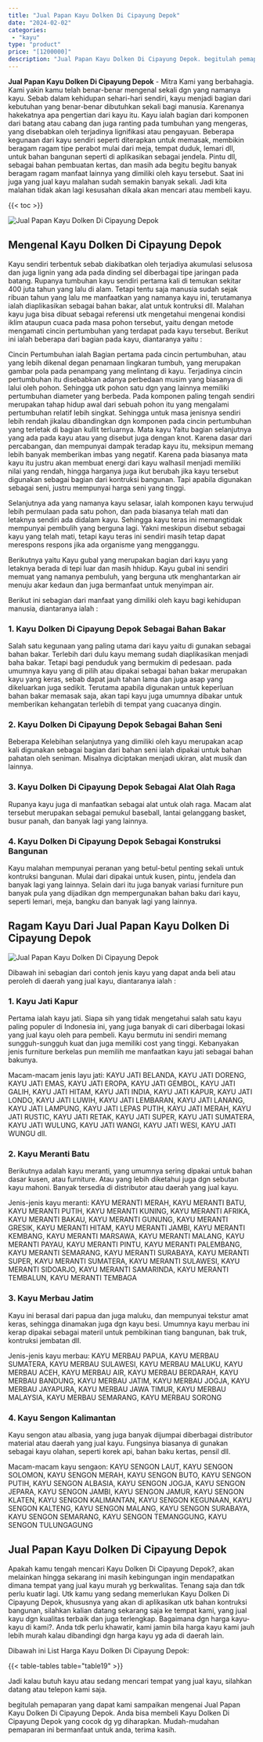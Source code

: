 ```yaml
---
title: "Jual Papan Kayu Dolken Di Cipayung Depok"
date: "2024-02-02"
categories:
 - "kayu"
type: "product"
price: "[1200000]"
description: "Jual Papan Kayu Dolken Di Cipayung Depok. begitulah pemaparan yang dapat kami sampaikan mengenai Jual Papan Kayu Dolken Di Cipayung Depok. Anda bisa membeli..."
---
```


**Jual Papan Kayu Dolken Di Cipayung Depok** - Mitra Kami yang berbahagia. Kami yakin kamu telah benar-benar mengenal sekali dgn yang namanya kayu. Sebab dalam kehidupan sehari-hari sendiri, kayu menjadi bagian dari kebutuhan yang benar-benar dibutuhkan sekali bagi manusia. Karenanya hakekatnya apa pengertian dari kayu itu. Kayu ialah bagian dari komponen dari batang atau cabang dan juga ranting pada tumbuhan yang mengeras, yang disebabkan oleh terjadinya lignifikasi atau pengayuan. Beberapa kegunaan dari kayu sendiri seperti diterapkan untuk memasak, membikin beragam ragam tipe perabot mulai dari meja, tempat duduk, lemari dll, untuk bahan bangunan seperti di aplikasikan sebagai jendela. Pintu dll, sebagai bahan pembuatan kertas, dan masih ada begitu begitu banyak beragam ragam manfaat lainnya yang dimiliki oleh kayu tersebut. Saat ini juga yang jual kayu malahan sudah semakin banyak sekali. Jadi kita malahan tidak akan lagi kesusahan dikala akan mencari atau membeli kayu.

{{< toc >}}

![Jual Papan Kayu Dolken Di Cipayung Depok](/images/kayu/kayu18.jpg)

## Mengenal Kayu Dolken Di Cipayung Depok

Kayu sendiri terbentuk sebab diakibatkan oleh terjadiya akumulasi selusosa dan juga lignin yang ada pada dinding sel diberbagai tipe jaringan pada batang. Rupanya tumbuhan kayu sendiri pertama kali di temukan sekitar 400 juta tahun yang lalu di alam. Tetapi tentu saja manusia sudah sejak ribuan tahun yang lalu me manfaatkan yang namanya kayu ini, terutamanya ialah diaplikasikan sebagai bahan bakar, alat untuk kontruksi dll. Malahan kayu juga bisa dibuat sebagai referensi utk mengetahui mengenai kondisi iklim ataupun cuaca pada masa pohon tersebut, yaitu dengan metode mengamati cincin pertumbuhan yang terdapat pada kayu tersebut. Berikut ini ialah beberapa dari bagian pada kayu, diantaranya yaitu :

Cincin Pertumbuhan ialah Bagian pertama pada cincin pertumbuhan, atau yang lebih dikenal degan penamaan lingkaran tumbuh, yang merupakan gambar pola pada penampang yang melintang di kayu. Terjadinya cincin pertumbuhan itu disebabkan adanya perbedaan musim yang biasanya di lalui oleh pohon. Sehingga utk pohon satu dgn yang lainnya memiliki pertumbuhan diameter yang berbeda. Pada komponen paling tengah sendiri merupakan tahap hidup awal dari sebuah pohon itu yang mengalami pertumbuhan relatif lebih singkat. Sehingga untuk masa jenisnya sendiri lebih rendah jikalau dibandingkan dgn komponen pada cincin pertumbuhan yang terletak di bagian kullit terluarnya. Mata kayu Yaitu bagian selanjutnya yang ada pada kayu atau yang disebut juga dengan knot. Karena dasar dari percabangan, dan mempunyai dampak teradap kayu itu, meksipun memang lebih banyak memberikan imbas yang negatif. Karena pada biasanya mata kayu itu justru akan membuat energi dari kayu walhasil menjadi memiliki nilai yang rendah, hingga harganya juga ikut berubah jika kayu tersebut digunakan sebagai bagian dari kontruksi bangunan. Tapi apabila digunakan sebagai seni, justru mempunyai harga seni yang tinggi.

Selanjutnya ada yang namanya kayu selasar, ialah komponen kayu terwujud lebih permulaan pada satu pohon, dan pada biasanya telah mati dan letaknya sendiri ada didalam kayu. Sehingga kayu teras ini memangtidak mempunyai pembulih yang berguna lagi. Yakni meskipun disebut sebagai kayu yang telah mati, tetapi kayu teras ini sendiri masih tetap dapat merespons respons jika ada organisme yang mengganggu.

Berikutnya yaitu Kayu gubal yang merupakan bagian dari kayu yang letaknya berada di tepi luar dan masih hhidup. Kayu gubal ini sendiri memuat yang namanya pembuluh, yang berguna utk menghantarkan air menuju akar kedaun dan juga bermanfaat untuk menyimpan air.

Berikut ini sebagian dari manfaat yang dimiliki oleh kayu bagi kehidupan manusia, diantaranya ialah :

### 1\. Kayu Dolken Di Cipayung Depok Sebagai Bahan Bakar

Salah satu kegunaan yang paling utama dari kayu yaitu di gunakan sebagai bahan bakar. Terlebih dari dulu kayu memang sudah diaplikasikan menjadi baha bakar. Tetapi bagi penduduk yang bermukim di pedesaan. pada umumnya kayu yang di pilih atau dipakai sebagai bahan bakar merupakan kayu yang keras, sebab dapat jauh tahan lama dan juga asap yang dikeluarkan juga sedikit. Terutama apabila digunakan untuk keperluan bahan bakar memasak saja, akan tapi kayu juga umumnya dibakar untuk memberikan kehangatan terlebih di tempat yang cuacanya dingin.

### 2\. Kayu Dolken Di Cipayung Depok Sebagai Bahan Seni

Beberapa Kelebihan selanjutnya yang dimiliki oleh kayu merupakan acap kali digunakan sebagai bagian dari bahan seni ialah dipakai untuk bahan pahatan oleh seniman. Misalnya diciptakan menjadi ukiran, alat musik dan lainnya.

### 3\. Kayu Dolken Di Cipayung Depok Sebagai Alat Olah Raga

Rupanya kayu juga di manfaatkan sebagai alat untuk olah raga. Macam alat tersebut merupakan sebagai pemukul baseball, lantai gelanggang basket, busur panah, dan banyak lagi yang lainnya.

### 4\. Kayu Dolken Di Cipayung Depok Sebagai Konstruksi Bangunan

Kayu malahan mempunyai peranan yang betul-betul penting sekali untuk kontruksi bangunan. Mulai dari dipakai untuk kusen, pintu, jendela dan banyak lagi yang lainnya. Selain dari itu juga banyak variasi furniture pun banyak pula yang dijadikan dgn mempergunakan bahan baku dari kayu, seperti lemari, meja, bangku dan banyak lagi yang lainnya.

## Ragam Kayu Dari Jual Papan Kayu Dolken Di Cipayung Depok

![Jual Papan Kayu Dolken Di Cipayung Depok](/images/kayu/kayu32.jpg)

Dibawah ini sebagian dari contoh jenis kayu yang dapat anda beli atau peroleh di daerah yang jual kayu, diantaranya ialah :

### 1\. Kayu Jati Kapur

Pertama ialah kayu jati. Siapa sih yang tidak mengetahui salah satu kayu paling populer di Indonesia ini, yang juga banyak di cari diberbagai lokasi yang jual kayu oleh para pembeli. Kayu bermutu ini sendiri memang sungguh-sungguh kuat dan juga memiliki cost yang tinggi. Kebanyakan jenis furniture berkelas pun memilih me manfaatkan kayu jati sebagai bahan bakunya.

Macam-macam jenis layu jati: KAYU JATI BELANDA, KAYU JATI DORENG, KAYU JATI EMAS, KAYU JATI EROPA, KAYU JATI GEMBOL, KAYU JATI GALIH, KAYU JATI HITAM, KAYU JATI INDIA, KAYU JATI KAPUR, KAYU JATI LONDO, KAYU JATI LUWIH, KAYU JATI LEMBARAN, KAYU JATI LANANG, KAYU JATI LAMPUNG, KAYU JATI LEPAS PUTIH, KAYU JATI MERAH, KAYU JATI RUSTIC, KAYU JATI RETAK, KAYU JATI SUPER, KAYU JATI SUMATERA, KAYU JATI WULUNG, KAYU JATI WANGI, KAYU JATI WESI, KAYU JATI WUNGU dll.

### 2\. Kayu Meranti Batu

Berikutnya adalah kayu meranti, yang umumnya sering dipakai untuk bahan dasar kusen, atau furniture. Atau yang lebih diketahui juga dgn sebutan kayu mahoni. Banyak tersedia di distributor atau daerah yang jual kayu.

Jenis-jenis kayu meranti: KAYU MERANTI MERAH, KAYU MERANTI BATU, KAYU MERANTI PUTIH, KAYU MERANTI KUNING, KAYU MERANTI AFRIKA, KAYU MERANTI BAKAU, KAYU MERANTI GUNUNG, KAYU MERANTI GRESIK, KAYU MERANTI HITAM, KAYU MERANTI JAMBI, KAYU MERANTI KEMBANG, KAYU MERANTI MARSAWA, KAYU MERANTI MALANG, KAYU MERANTI PAYAU, KAYU MERANTI PINTU, KAYU MERANTI PALEMBANG, KAYU MERANTI SEMARANG, KAYU MERANTI SURABAYA, KAYU MERANTI SUPER, KAYU MERANTI SUMATERA, KAYU MERANTI SULAWESI, KAYU MERANTI SIDOARJO, KAYU MERANTI SAMARINDA, KAYU MERANTI TEMBALUN, KAYU MERANTI TEMBAGA

### 3\. Kayu Merbau Jatim

Kayu ini berasal dari papua dan juga maluku, dan mempunyai tekstur amat keras, sehingga dinamakan juga dgn kayu besi. Umumnya kayu merbau ini kerap dipakai sebagai materil untuk pembikinan tiang bangunan, bak truk, kontruksi jembatan dll.

Jenis-jenis kayu merbau: KAYU MERBAU PAPUA, KAYU MERBAU SUMATERA, KAYU MERBAU SULAWESI, KAYU MERBAU MALUKU, KAYU MERBAU ACEH, KAYU MERBAU AIR, KAYU MERBAU BERDARAH, KAYU MERBAU BANDUNG, KAYU MERBAU JATIM, KAYU MERBAU JOGJA, KAYU MERBAU JAYAPURA, KAYU MERBAU JAWA TIMUR, KAYU MERBAU MALAYSIA, KAYU MERBAU SEMARANG, KAYU MERBAU SORONG

### 4\. Kayu Sengon Kalimantan

Kayu sengon atau albasia, yang juga banyak dijumpai diberbagai distributor material atau daerah yang jual kayu. Fungsinya biasanya di gunakan sebagai kayu olahan, seperti korek api, bahan baku kertas, pensil dll.

Macam-macam kayu sengaon: KAYU SENGON LAUT, KAYU SENGON SOLOMON, KAYU SENGON MERAH, KAYU SENGON BUTO, KAYU SENGON PUTIH, KAYU SENGON ALBASIA, KAYU SENGON JOGJA, KAYU SENGON JEPARA, KAYU SENGON JAMBI, KAYU SENGON JAMUR, KAYU SENGON KLATEN, KAYU SENGON KALIMANTAN, KAYU SENGON KEGUNAAN, KAYU SENGON KALTENG, KAYU SENGON MALANG, KAYU SENGON SURABAYA, KAYU SENGON SEMARANG, KAYU SENGON TEMANGGUNG, KAYU SENGON TULUNGAGUNG

## Jual Papan Kayu Dolken Di Cipayung Depok

Apakah kamu tengah mencari Kayu Dolken Di Cipayung Depok?, akan melainkan hingga sekarang ini masih kebingungan ingin mendapatkan dimana tempat yang jual kayu murah yg berkwalitas. Tenang saja dan tdk perlu kuatir lagi. Utk kamu yang sedang memerlukan Kayu Dolken Di Cipayung Depok, khususnya yang akan di aplikasikan utk bahan kontruksi bangunan, silahkan kalian datang sekarang saja ke tempat kami, yang jual kayu dgn kualitas terbaik dan juga terlengkap. Bagaimana dgn harga kayu-kayu di kami?. Anda tdk perlu khawatir, kami jamin bila harga kayu kami jauh lebih murah kalau dibandingi dgn harga kayu yg ada di daerah lain.

Dibawah ini List Harga Kayu Dolken Di Cipayung Depok:

{{< table-tables table="table19" >}}

Jadi kalau butuh kayu atau sedang mencari tempat yang jual kayu, silahkan datang atau telepon kami saja.

begitulah pemaparan yang dapat kami sampaikan mengenai Jual Papan Kayu Dolken Di Cipayung Depok. Anda bisa membeli Kayu Dolken Di Cipayung Depok yang cocok dg yg diharapkan. Mudah-mudahan pemaparan ini bermanfaat untuk anda, terima kasih.
